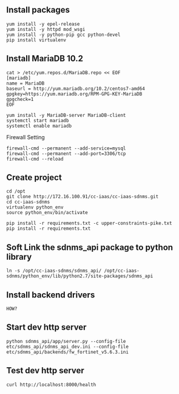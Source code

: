 ## Install packages
```
yum install -y epel-release
yum install -y httpd mod_wsgi
yum install -y python-pip gcc python-devel
pip install virtualenv
```

## Install MariaDB 10.2
```
cat > /etc/yum.repos.d/MariaDB.repo << EOF
[mariadb]
name = MariaDB
baseurl = http://yum.mariadb.org/10.2/centos7-amd64
gpgkey=https://yum.mariadb.org/RPM-GPG-KEY-MariaDB
gpgcheck=1
EOF

yum install -y MariaDB-server MariaDB-client
systemctl start mariadb
systemctl enable mariadb
```

Firewall Setting
```
firewall-cmd --permanent --add-service=mysql
firewall-cmd --permanent --add-port=3306/tcp
firewall-cmd --reload
```

## Create project
```
cd /opt
git clone http://172.16.100.91/cc-iaas/cc-iaas-sdnms.git
cd cc-iaas-sdnms
virtualenv python_env
source python_env/bin/activate

pip install -r requirements.txt -c upper-constraints-pike.txt
pip install -r requirements.txt
```
## Soft Link the sdnms_api package to python library
```
ln -s /opt/cc-iaas-sdnms/sdnms_api/ /opt/cc-iaas-sdnms/python_env/lib/python2.7/site-packages/sdnms_api
```

## Install backend drivers
```
HOW?
```

## Start dev http server
```
python sdnms_api/app/server.py --config-file etc/sdnms_api/sdnms_api_dev.ini --config-file etc/sdnms_api/backends/fw_fortinet_v5.6.3.ini
```

## Test dev http server
```
curl http://localhost:8000/health
```
